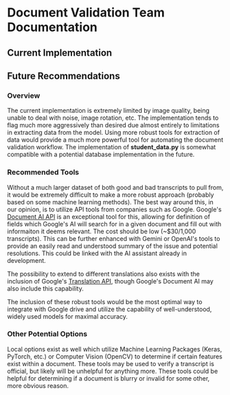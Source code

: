 # Document Validation Team Documentation

## Current Implementation

## Future Recommendations
### Overview
The current implementation is extremely limited by image quality, being unable to deal with noise, image rotation, etc. The implementation tends to flag much more aggressively than desired due almost entirely to limitations in extracting data from the model. Using more robust tools for extraction of data would provide a much more powerful tool for automating the document validation workflow. The implementation of **student_data.py** is somewhat compatible with a potential database implementation in the future.

### Recommended Tools
Without a much larger dataset of both good and bad transcripts to pull from, it would be extremely difficult to make a more robust approach (probably based on some machine learning methods). The best way around this, in our opinion, is to utilize API tools from companies such as Google. Google's [Document AI API](https://cloud.google.com/document-ai/docs/reference/rest) is an exceptional tool for this, allowing for definition of fields which Google's AI will search for in a given document and fill out with informaiton it deems relevant. The cost should be low (~$30/1,000 transcripts). This can be further enhanced with Gemini or OpenAI's tools to provide an easily read and understood summary of the issue and potential resolutions. This could be linked with the AI assistant already in development. 

The possibility to extend to different translations also exists with the inclusion of Google's [Translation API](https://cloud.google.com/translate/docs/reference/rest), though Google's Document AI may also include this capability.

The inclusion of these robust tools would be the most optimal way to integrate with Google drive and utilize the capability of well-understood, widely used models for maximal accuracy.

### Other Potential Options
Local options exist as well which utilize Machine Learning Packages (Keras, PyTorch, etc.) or Computer Vision (OpenCV) to determine if certain features exist within a document. These tools may be used to verify a transcript is official, but likely will be unhelpful for anything more. These tools could be helpful for determining if a document is blurry or invalid for some other, more obvious reason. 
